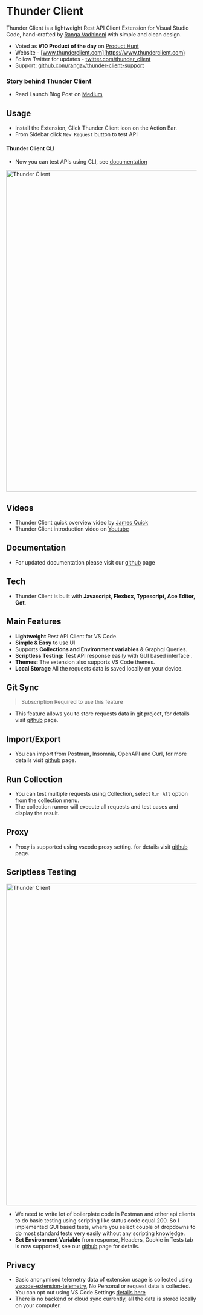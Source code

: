 # Thunder Client

Thunder Client is a lightweight Rest API Client Extension for Visual Studio Code, hand-crafted by [Ranga Vadhineni](https://twitter.com/ranga_vadhineni) with simple and clean design.

- Voted as **#10 Product of the day** on [Product Hunt](https://www.producthunt.com/posts/thunder-client)
- Website - [www.thunderclient.com](https://www.thunderclient.com)
- Follow Twitter for updates - [twitter.com/thunder_client](https://twitter.com/thunder_client)
- Support: [github.com/rangav/thunder-client-support](https://github.com/rangav/thunder-client-support)

### Story behind Thunder Client

- Read Launch Blog Post on [Medium](https://rangav.medium.com/thunder-client-alternative-to-postman-68ee0c9486d6)

## Usage

- Install the Extension, Click Thunder Client icon on the Action Bar.
- From Sidebar click `New Request` button to test API

#### Thunder Client CLI

- Now you can test APIs using CLI, see [documentation](https://rangav.medium.com/d91eb5c71d8e)

<img width="850" alt="Thunder Client" src="https://github.com/rangav/thunder-client-support/blob/master/images/thunder-client-v2.png?raw=true">

## Videos

- Thunder Client quick overview video by [James Quick](https://www.youtube.com/watch?v=AbCTlemwZ1k)
- Thunder Client introduction video on [Youtube](https://www.youtube.com/watch?v=NKZ0ahNbmak)

## Documentation

- For updated documentation please visit our [github](https://github.com/rangav/thunder-client-support) page

## Tech

- Thunder Client is built with **Javascript, Flexbox, Typescript, Ace Editor, Got**.

## Main Features

- **Lightweight** Rest API Client for VS Code.
- **Simple & Easy** to use UI
- Supports **Collections and Environment variables** & Graphql Queries.
- **Scriptless Testing:** Test API response easily with GUI based interface .
- **Themes:** The extension also supports VS Code themes.
- **Local Storage** All the requests data is saved locally on your device.

## Git Sync
> Subscription Required to use this feature

- This feature allows you to store requests data in git project, for details visit [github](https://github.com/rangav/thunder-client-support#team) page.

## Import/Export

- You can import from Postman, Insomnia, OpenAPI and Curl, for more details visit [github](https://github.com/rangav/thunder-client-support#import) page.

## Run Collection

- You can test multiple requests using Collection, select `Run All` option from the collection menu.
- The collection runner will execute all requests and test cases and display the result.

## Proxy

- Proxy is supported using vscode proxy setting. for details visit [github](https://github.com/rangav/thunder-client-support#proxy) page.

## Scriptless Testing

<img width="850" alt="Thunder Client" src="https://github.com/rangav/thunder-client-support/blob/master/images/thunder-client-tests-v2.png?raw=true">

- We need to write lot of boilerplate code in Postman and other api clients to do basic testing using scripting like status code equal 200. So I implemented GUI based tests, where you select couple of dropdowns to do most standard tests very easily without any scripting knowledge.
- **Set Environment Variable** from response, Headers, Cookie in Tests tab is now supported, see our [github](https://github.com/rangav/thunder-client-support#testing) page for details.

## Privacy

- Basic anonymised telemetry data of extension usage is collected using [vscode-extension-telemetry](https://github.com/Microsoft/vscode-extension-telemetry), No Personal or request data is collected. You can opt out using VS Code Settings [details here](https://code.visualstudio.com/docs/getstarted/telemetry)
- There is no backend or cloud sync currently, all the data is stored locally on your computer.
